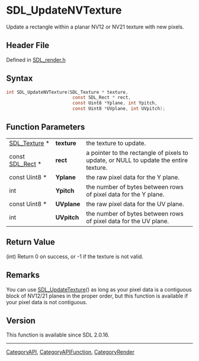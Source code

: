 # SDL_UpdateNVTexture

Update a rectangle within a planar NV12 or NV21 texture with new pixels.

## Header File

Defined in [SDL_render.h](https://github.com/libsdl-org/SDL/blob/SDL2/include/SDL_render.h)

## Syntax

```c
int SDL_UpdateNVTexture(SDL_Texture * texture,
                         const SDL_Rect * rect,
                         const Uint8 *Yplane, int Ypitch,
                         const Uint8 *UVplane, int UVpitch);
```

## Function Parameters

|                              |             |                                                                                       |
| ---------------------------- | ----------- | ------------------------------------------------------------------------------------- |
| [SDL_Texture](SDL_Texture) * | **texture** | the texture to update.                                                                |
| const [SDL_Rect](SDL_Rect) * | **rect**    | a pointer to the rectangle of pixels to update, or NULL to update the entire texture. |
| const Uint8 *                | **Yplane**  | the raw pixel data for the Y plane.                                                   |
| int                          | **Ypitch**  | the number of bytes between rows of pixel data for the Y plane.                       |
| const Uint8 *                | **UVplane** | the raw pixel data for the UV plane.                                                  |
| int                          | **UVpitch** | the number of bytes between rows of pixel data for the UV plane.                      |

## Return Value

(int) Return 0 on success, or -1 if the texture is not valid.

## Remarks

You can use [SDL_UpdateTexture](SDL_UpdateTexture)() as long as your pixel
data is a contiguous block of NV12/21 planes in the proper order, but this
function is available if your pixel data is not contiguous.

## Version

This function is available since SDL 2.0.16.





----
[CategoryAPI](CategoryAPI), [CategoryAPIFunction](CategoryAPIFunction), [CategoryRender](CategoryRender)

